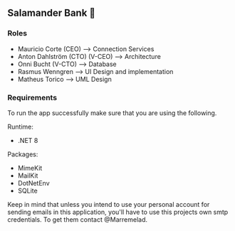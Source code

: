 ## Salamander Bank 🦎

### Roles
* Mauricio Corte (CEO) --> Connection Services
* Anton Dahlström (CTO) (V-CEO) --> Architecture
* Onni Bucht (V-CTO) --> Database
* Rasmus Wenngren --> UI Design and implementation
* Matheus Torico --> UML Design

### Requirements
To run the app successfully make sure that you are using the following.

Runtime:
* .NET 8

Packages:
* MimeKit
* MailKit
* DotNetEnv
* SQLite

Keep in mind that unless you intend to use your personal account for sending emails in this application, you'll have to use this projects own smtp credentials. To get them contact @Marremelad. 
